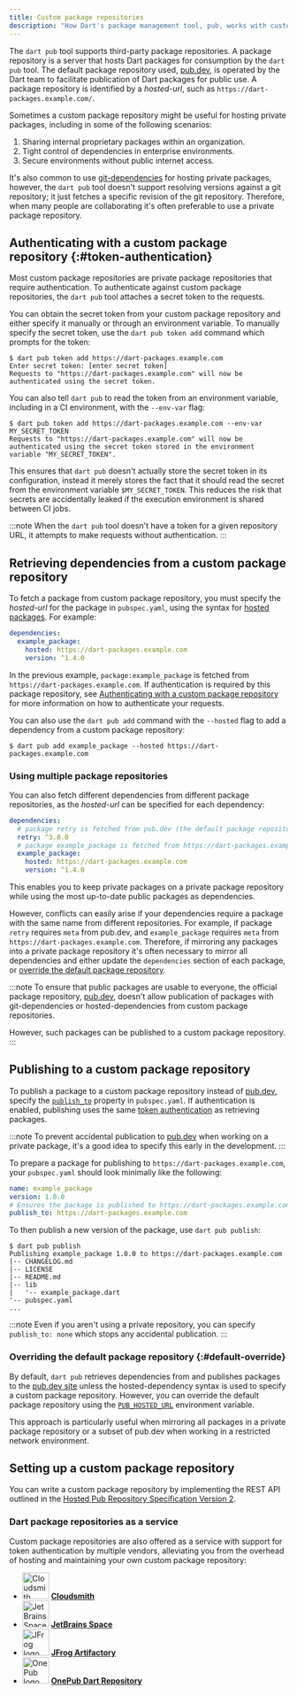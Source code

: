 ```yaml
---
title: Custom package repositories
description: "How Dart's package management tool, pub, works with custom package repositories."
---
```


The `dart pub` tool supports third-party package repositories.
A package repository is a server that hosts Dart packages
for consumption by the `dart pub` tool.
The default package repository used, [pub.dev]({{site.pub}}), 
is operated by the Dart team to 
facilitate publication of Dart packages for public use.
A package repository is identified by a
_hosted-url_, such as `https://dart-packages.example.com/`.

Sometimes a custom package repository might be useful
for hosting private packages,
including in some of the following scenarios:

1. Sharing internal proprietary packages within an organization.
2. Tight control of dependencies in enterprise environments.
3. Secure environments without public internet access.

It's also common to use [git-dependencies](/tools/pub/dependencies#git-packages) 
for hosting private packages, however, 
the `dart pub` tool doesn't support resolving versions against a git repository; 
it just fetches a specific revision of the git repository.
Therefore, when many people are collaborating
it's often preferable to use a private package repository.

## Authenticating with a custom package repository {:#token-authentication}

Most custom package repositories are
private package repositories that require authentication.
To authenticate against custom package repositories,
the `dart pub` tool attaches a secret token to the requests.

You can obtain the secret token from your custom package repository
and either specify it manually or through an environment variable.
To manually specify the secret token,
use the `dart pub token add` command
which prompts for the token:

```console
$ dart pub token add https://dart-packages.example.com
Enter secret token: [enter secret token]
Requests to "https://dart-packages.example.com" will now be authenticated using the secret token.
```

You can also tell `dart pub` to read the token from an environment variable,
including in a CI environment, with the `--env-var` flag:

```console
$ dart pub token add https://dart-packages.example.com --env-var MY_SECRET_TOKEN
Requests to "https://dart-packages.example.com" will now be authenticated using the secret token stored in the environment variable "MY_SECRET_TOKEN".
```

This ensures that `dart pub` doesn't actually 
store the secret token in its configuration, 
instead it merely stores the fact that it
should read the secret from the environment variable `$MY_SECRET_TOKEN`. 
This reduces the risk that secrets are accidentally leaked
if the execution environment is shared between CI jobs.

:::note
When the `dart pub` tool doesn't have a token for a given repository URL,
it attempts to make requests without authentication.
:::


## Retrieving dependencies from a custom package repository

To fetch a package from custom package repository,
you must specify the _hosted-url_ for the package in `pubspec.yaml`, 
using the syntax for [hosted packages](/tools/pub/dependencies#hosted-packages).
For example:

```yaml
dependencies:
  example_package:
    hosted: https://dart-packages.example.com
    version: ^1.4.0
```

In the previous example, `package:example_package` 
is fetched from `https://dart-packages.example.com`. 
If authentication is required by this package repository, 
see [Authenticating with a custom package repository](#token-authentication)
for more information on how to authenticate your requests.

You can also use the `dart pub add` command
with the `--hosted` flag to add a dependency from a custom package repository:

```console
$ dart pub add example_package --hosted https://dart-packages.example.com
```

### Using multiple package repositories

You can also fetch different dependencies
from different package repositories, 
as the _hosted-url_ can be specified for each dependency:

```yaml
dependencies:
  # package retry is fetched from pub.dev (the default package repository)
  retry: ^3.0.0
  # package example_package is fetched from https://dart-packages.example.com
  example_package:
    hosted: https://dart-packages.example.com
    version: ^1.4.0
```

This enables you to keep private packages on a private package repository
while using the most up-to-date public packages as dependencies. 

However, conflicts can easily arise if your dependencies require
a package with the same name from different repositories.
For example, if package `retry` requires `meta` from pub.dev, 
and `example_package` requires `meta` from `https://dart-packages.example.com`.
Therefore, if mirroring any packages into a private package repository 
it's often necessary to mirror all dependencies
and either update the `dependencies` section of each package, 
or [override the default package repository](#default-override).

:::note
To ensure that public packages are usable to everyone, 
the official package repository, [pub.dev]({{site.pub}}),
doesn't allow publication of packages
with git-dependencies or hosted-dependencies from custom package repositories.

However, such packages can be published to a custom package repository.
:::


## Publishing to a custom package repository

To publish a package to a custom package repository
instead of [pub.dev]({{site.pub}}),
specify the 
[`publish_to`](/tools/pub/pubspec#publish_to) property in `pubspec.yaml`.
If authentication is enabled,
publishing uses the same [token authentication](#token-authentication)
as retrieving packages.

:::note
To prevent accidental publication to [pub.dev]({{site.pub}})
when working on a private package, 
it's a good idea to specify this early in the development.
:::

To prepare a package for publishing to `https://dart-packages.example.com`,
your `pubspec.yaml` should look minimally like the following:

```yaml
name: example_package
version: 1.0.0
# Ensures the package is published to https://dart-packages.example.com
publish_to: https://dart-packages.example.com
```

To then publish a new version of the package,
use `dart pub publish`:

```console
$ dart pub publish
Publishing example_package 1.0.0 to https://dart-packages.example.com
|-- CHANGELOG.md
|-- LICENSE
|-- README.md
|-- lib
|   '-- example_package.dart
'-- pubspec.yaml
...
```

:::note
Even if you aren't using a private repository, 
you can specify `publish_to: none` 
which stops any accidental publication.
:::


### Overriding the default package repository {:#default-override}

By default, `dart pub` retrieves dependencies from and publishes packages
to the [pub.dev site]({{site.pub}})
unless the hosted-dependency syntax
is used to specify a custom package repository.
However, you can override the default package repository using the
[`PUB_HOSTED_URL`](/tools/pub/environment-variables) environment variable.

This approach is particularly useful when mirroring all packages
in a private package repository or a subset of pub.dev
when working in a restricted network environment.


## Setting up a custom package repository

You can write a custom package repository by implementing
the REST API outlined in the
[Hosted Pub Repository Specification Version 2][repository-spec-v2.md].

### Dart package repositories as a service

Custom package repositories are also offered as a service
with support for token authentication by multiple vendors,
alleviating you from the overhead of hosting and maintaining
your own custom package repository:

<ul class="col2">
<li>
  <img src="/assets/img/tools/cloudsmith.svg" width="48" alt="Cloudsmith logo">
  <a href="https://help.cloudsmith.io/docs/dart-repository"><b>Cloudsmith</b></a>
</li>
<li>
  <img src="/assets/img/tools/jetbrains-space.svg" width="48" alt="JetBrains Space logo">
  <a href="https://www.jetbrains.com/help/space/dart-package-repository.html"><b>JetBrains Space</b></a>
</li>
<li>
  <img src="/assets/img/tools/jfrog.svg" width="48" alt="JFrog logo">
  <a href="https://www.jfrog.com/confluence/display/JFROG/Pub+Repositories"><b>JFrog Artifactory</b></a>
</li>
<li>
  <img src="/assets/img/tools/onepub.svg" width="48" alt="OnePub logo">
  <a href="https://onepub.dev"><b>OnePub Dart Repository</b></a>
</li>
</ul>


[repository-spec-v2.md]: {{site.repo.dart.org}}/pub/blob/master/doc/repository-spec-v2.md
